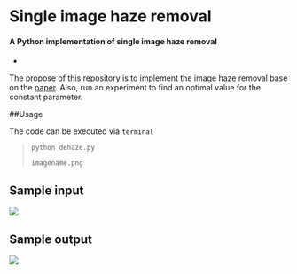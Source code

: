 # Single image haze removal
#### A Python implementation of single image haze removal
-
The propose of this repository is to implement the image haze removal base on the [paper](https://pdfs.semanticscholar.org/64ca/a24f2cb3fff6d8eb966f90078f0d0b8a7db0.pdf). Also, run an experiment to find an optimal value for the constant parameter.

##Usage

The code can be executed via `terminal`
>	```python dehaze.py```
>
> ```imagename.png```

## Sample input
![](SingleImageHazeRemover/sample/ex_input.jpg)

## Sample output
![](SingleImageHazeRemover/sample/ex_output.jpg)
